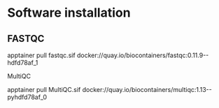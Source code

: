 # Software installation

## FASTQC
apptainer pull fastqc.sif docker://quay.io/biocontainers/fastqc:0.11.9--hdfd78af_1


MultiQC

apptainer pull MultiQC.sif docker://quay.io/biocontainers/multiqc:1.13--pyhdfd78af_0